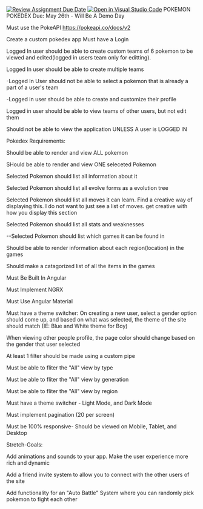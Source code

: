 [![Review Assignment Due Date](https://classroom.github.com/assets/deadline-readme-button-24ddc0f5d75046c5622901739e7c5dd533143b0c8e959d652212380cedb1ea36.svg)](https://classroom.github.com/a/jFR-Zsqn)
[![Open in Visual Studio Code](https://classroom.github.com/assets/open-in-vscode-718a45dd9cf7e7f842a935f5ebbe5719a5e09af4491e668f4dbf3b35d5cca122.svg)](https://classroom.github.com/online_ide?assignment_repo_id=11155675&assignment_repo_type=AssignmentRepo)
​POKEMON POKEDEX
Due: May 26th - Will Be A Demo Day

Must use the PokeAPI
https://pokeapi.co/docs/v2

Create a custom pokedex app
Must have a Login

Logged In user should be able to create custom teams of 6 pokemon to be viewed and edited(logged in users team only for editting).

Logged In user should be able to create multiple teams

-Logged In User should not be able to select a pokemon that is already a part of a user's team

-Logged in user should be able to create and customize their profile

Logged in user should be able to view teams of other users, but not edit them

Should not be able to view the application UNLESS A user is LOGGED IN

Pokedex Requirements:

Should be able to render and view ALL pokemon

SHould be able to render and view ONE seleceted Pokemon

Selected Pokemon should list all information about it

Selected Pokemon should list all evolve forms as a evolution tree

Selected Pokemon should list all moves it can learn. Find a creative way of displaying this. I do not want to just see a list of moves. get creative with how you display this section

Selected Pokemon should list all stats and weaknesses

--Selected Pokemon should list which games it can be found in

Should be able to render information about each region(location) in the games

Should make a catagorized list of all the items in the games

Must Be Built In Angular

Must Implement NGRX

Must Use Angular Material

Must have a theme switcher: On creating a new user, select a gender option should come up, and based on what was selected, the theme of the site should match (IE: Blue and White theme for Boy)

When viewing other people profile, the page color should change based on the gender that user selected

At least 1 filter should be made using a custom pipe

Must be able to fliter the "All" view by type

Must be able to fliter the "All" view by generation

Must be able to fliter the "All" view by region

Must have a theme switcher - Light Mode, and Dark Mode

Must implement pagination (20 per screen)

Must be 100% responsive- Should be viewed on Mobile, Tablet, and Desktop

Stretch-Goals:

Add animations and sounds to your app. Make the user experience more rich and dynamic

Add a friend invite system to allow you to connect with the other users of the site

Add functionality for an "Auto Battle" System where you can randomly pick pokemon to fight each other
